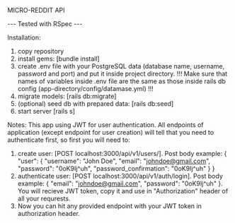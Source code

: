 MICRO-REDDIT API

--- Tested with RSpec ---

Installation:
1) copy repository
2) install gems: [bundle install]
3) create .env file with your PostgreSQL data (database name, username, password and port) and put it inside project directory. !!! Make sure that names of variables inside .env file are the same as those inside rails db config (app-directory/config/datamase.yml) !!!
4) migrate models: [rails db:migrate]
5) (optional) seed db with prepared data: [rails db:seed]
6) start server [rails s]

Notes:
This app using JWT for user authentication. All endpoints of application (except endpoint for user creation) will tell that you need to authenticate first, so first you will need to:
1) create user: [POST localhost:3000/api/v1/users/]. Post body example: { "user": { "username": "John Doe", "email": "johndoe@gmail.com", "password": "0oK9Ij^uh", "password_confirmation": "0oK9Ij^uh" } }
2) authenticate user: [POST localhost:3000/api/v1/auth/login]. Post body example: { "email": "johndoe@gmail.com", "password": "0oK9Ij^uh" }. You will recieve JWT token, copy it and use in "Authorization" header of all your requrests.
3) Now you can hit any provided endpoint with your JWT token in authorization header.

